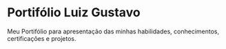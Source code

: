 # Portifólio Luiz Gustavo

Meu Portifólio para apresentação das minhas habilidades, conhecimentos, certificações e projetos.
